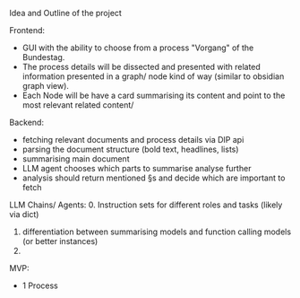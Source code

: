 Idea and Outline of the project

Frontend:
- GUI with the ability to choose from a process "Vorgang" of the Bundestag.
- The process details will be dissected and presented with related information presented in a graph/ node kind of way (similar to obsidian graph view).
- Each Node will be have a card summarising its content and point to the most relevant related content/

Backend:
- fetching relevant documents and process details via DIP api
- parsing the document structure (bold text, headlines, lists)
- summarising main document
- LLM agent chooses which parts to summarise analyse further
- analysis should return mentioned §s and decide which are important to fetch


LLM Chains/ Agents:
0. Instruction sets for different roles and tasks (likely via dict)
1. differentiation between summarising models and function calling models (or better instances)
2. 




MVP:
- 1 Process